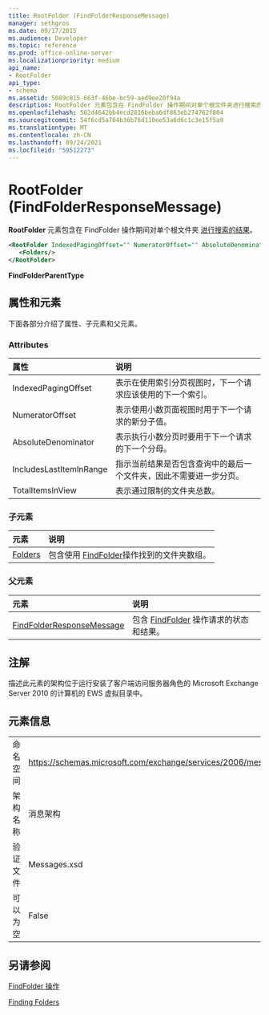 ```yaml
---
title: RootFolder (FindFolderResponseMessage)
manager: sethgros
ms.date: 09/17/2015
ms.audience: Developer
ms.topic: reference
ms.prod: office-online-server
ms.localizationpriority: medium
api_name:
- RootFolder
api_type:
- schema
ms.assetid: 5089c815-663f-46be-bc59-aed9ee20f94a
description: RootFolder 元素包含在 FindFolder 操作期间对单个根文件夹进行搜索的结果。
ms.openlocfilehash: 582d4642bb4ecd2816beba6df863eb274762f804
ms.sourcegitcommit: 54f6cd5a704b36b76d110ee53a6d6c1c3e15f5a9
ms.translationtype: MT
ms.contentlocale: zh-CN
ms.lasthandoff: 09/24/2021
ms.locfileid: "59512273"
---
```

# <a name="rootfolder-findfolderresponsemessage"></a>RootFolder (FindFolderResponseMessage)

**RootFolder** 元素包含在 FindFolder 操作期间对单个根文件夹 [进行搜索的结果](findfolder-operation.md)。
  
```xml
<RootFolder IndexedPagingOffset="" NumeratorOffset="" AbsoluteDenominator="" IncludesLastItemInRange="" TotalItemsInView="">
   <Folders/>
</RootFolder>
```

 **FindFolderParentType**
## <a name="attributes-and-elements"></a>属性和元素

下面各部分介绍了属性、子元素和父元素。
  
### <a name="attributes"></a>Attributes

|**属性**|**说明**|
|:-----|:-----|
|IndexedPagingOffset  <br/> |表示在使用索引分页视图时，下一个请求应该使用的下一个索引。  <br/> |
|NumeratorOffset  <br/> |表示使用小数页面视图时用于下一个请求的新分子值。  <br/> |
|AbsoluteDenominator  <br/> |表示执行小数分页时要用于下一个请求的下一个分母。  <br/> |
|IncludesLastItemInRange  <br/> |指示当前结果是否包含查询中的最后一个文件夹，因此不需要进一步分页。  <br/> |
|TotalItemsInView  <br/> |表示通过限制的文件夹总数。  <br/> |
   
### <a name="child-elements"></a>子元素

|**元素**|**说明**|
|:-----|:-----|
|[Folders](folders-ex15websvcsotherref.md) <br/> |包含使用 [FindFolder](findfolder-operation.md)操作找到的文件夹数组。  <br/> |
   
### <a name="parent-elements"></a>父元素

|**元素**|**说明**|
|:-----|:-----|
|[FindFolderResponseMessage](findfolderresponsemessage.md) <br/> |包含 [FindFolder](findfolder-operation.md) 操作请求的状态和结果。  <br/> |
   
## <a name="remarks"></a>注解

描述此元素的架构位于运行安装了客户端访问服务器角色的 Microsoft Exchange Server 2010 的计算机的 EWS 虚拟目录中。
  
## <a name="element-information"></a>元素信息

|||
|:-----|:-----|
|命名空间  <br/> |https://schemas.microsoft.com/exchange/services/2006/messages  <br/> |
|架构名称  <br/> |消息架构  <br/> |
|验证文件  <br/> |Messages.xsd  <br/> |
|可以为空  <br/> |False  <br/> |
   
## <a name="see-also"></a>另请参阅



[FindFolder 操作](findfolder-operation.md)


[Finding Folders](https://msdn.microsoft.com/library/9124d868-017a-43f0-b915-5c0082cacec9%28Office.15%29.aspx)

